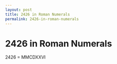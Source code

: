 ```yaml
---
layout: post
title: 2426 in Roman Numerals
permalink: 2426-in-roman-numerals
---
```


# 2426 in Roman Numerals

2426 = MMCDXXVI
